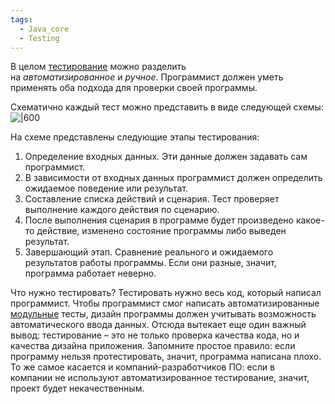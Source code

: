 ```yaml
---
tags:
  - Java_core
  - Testing
---
```

В целом [тестирование](_Термины.md#Тестирование) можно разделить на _автоматизированное_ и _ручное_. Программист должен уметь применять оба подхода для проверки своей программы.

Схематично каждый тест можно представить в виде следующей схемы:
![|600](Pasted%20image%2020241013153923.png)

На схеме представлены следующие этапы тестирования:
1. Определение входных данных. Эти данные должен задавать сам программист.
2. В зависимости от входных данных программист должен определить ожидаемое поведение или результат.
3. Составление списка действий и сценария. Тест проверяет выполнение каждого действия по сценарию.
4. После выполнения сценария в программе будет произведено какое-то действие, изменено состояние программы либо выведен результат.
5. Завершающий этап. Сравнение реального и ожидаемого результатов работы программы. Если они разные, значит, программа работает неверно.

Что нужно тестировать? Тестировать нужно весь код, который написал программист. Чтобы программист смог написать автоматизированные [модульные](Модульные%20тесты.md) тесты, дизайн программы должен учитывать возможность автоматического ввода данных. 
Отсюда вытекает еще один важный вывод: тестирование – это не только проверка качества кода, но и качества дизайна приложения. 
Запомните простое правило: если программу нельзя протестировать, значит, программа написана плохо. То же самое касается и компаний-разработчиков ПО: если в компании не используют автоматизированное тестирование, значит, проект будет некачественным.